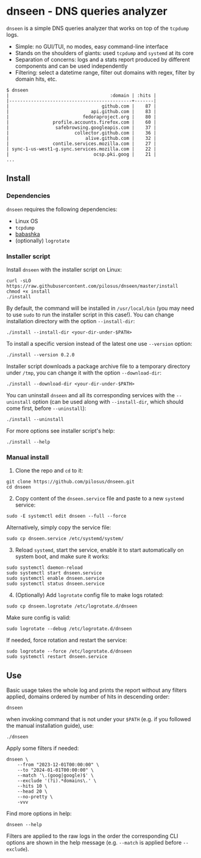 # dnseen - DNS queries analyzer

`dnseen` is a simple DNS queries analyzer that works on top of the `tcpdump` logs.

- Simple: no GUI/TUI, no modes, easy command-line interface
- Stands on the shoulders of giants: used `tcpdump` and `systemd` at
  its core
- Separation of concerns: logs and a stats report produced by
  different components and can be used independently
- Filtering: select a datetime range, filter out domains with regex,
  filter by domain hits, etc.

```
$ dnseen
|                                     :domain | :hits |
|---------------------------------------------+-------|
|                                  github.com |    87 |
|                              api.github.com |    83 |
|                           fedoraproject.org |    80 |
|                profile.accounts.firefox.com |    60 |
|                 safebrowsing.googleapis.com |    37 |
|                        collector.github.com |    36 |
|                            alive.github.com |    32 |
|                contile.services.mozilla.com |    27 |
| sync-1-us-west1-g.sync.services.mozilla.com |    22 |
|                               ocsp.pki.goog |    21 |
...
```

## Install

### Dependencies

`dnseen` requires the following dependencies:

- Linux OS
- `tcpdump`
- [babashka](https://github.com/babashka/babashka#installation)
- (optionally) `logrotate`


### Installer script

Install `dnseen` with the installer script on Linux:

```shell
curl -sLO https://raw.githubusercontent.com/pilosus/dnseen/master/install
chmod +x install
./install
```

By default, the command will be installed in `/usr/local/bin` (you may
need to use `sudo` to run the installer script in this case!). You can
change installation directory with the option `--install-dir`:

```shell
./install --install-dir <your-dir-under-$PATH>
```

To install a specific version instead of the latest one use
`--version` option:

```shell
./install --version 0.2.0
```

Installer script downloads a package archive file to a temporary
directory under `/tmp`, you can change it with the option
`--download-dir`:

```shell
./install --download-dir <your-dir-under-$PATH>
```

You can uninstall `dnseen` and all its corresponding services with the
`--uninstall` option (can be used along with `--install-dir`, which
should come first, before `--uninstall`):

```shell
./install --uninstall
```

For more options see installer script's help:

```shell
./install --help
```

### Manual install

1. Clone the repo and `cd` to it:

```shell
git clone https://github.com/pilosus/dnseen.git
cd dnseen
```

2. Copy content of the `dnseen.service` file and paste to a new
   `systemd` service:

```shell
sudo -E systemctl edit dnseen --full --force
```

Alternatively, simply copy the service file:

```shell
sudo cp dnseen.service /etc/systemd/system/
```

3. Reload `systemd`, start the service, enable it to start
   automatically on system boot, and make sure it works:

```shell
sudo systemctl daemon-reload
sudo systemctl start dnseen.service 
sudo systemctl enable dnseen.service
sudo systemctl status dnseen.service 
```

4. (Optionally) Add `logrotate` config file to make logs rotated:

```shell
sudo cp dnseen.logrotate /etc/logrotate.d/dnseen
```

Make sure config is valid:

```shell
sudo logrotate --debug /etc/logrotate.d/dnseen
```

If needed, force rotation and restart the service:

```shell
sudo logrotate --force /etc/logrotate.d/dnseen
sudo systemctl restart dnseen.service
```


## Use

Basic usage takes the whole log and prints the report without any
filters applied, domains ordered by number of hits in descending
order:

```shell
dnseen
```

when invoking command that is not under your `$PATH` (e.g. if you
followed the manual installation guide), use:

```shell
./dnseen
```

Apply some filters if needed:

```shell
dnseen \
    --from "2023-12-01T00:00:00" \
    --to "2024-01-01T00:00:00" \
    --match '\.(goog|google)$' \
    --exclude '(?i).*domains\.' \
    --hits 10 \
    --head 20 \
    --no-pretty \
    -vvv
```

Find more options in help:

```shell
dnseen --help
```

Filters are applied to the raw logs in the order the corresponding CLI
options are shown in the help message (e.g. `--match` is applied
before `--exclude`).
